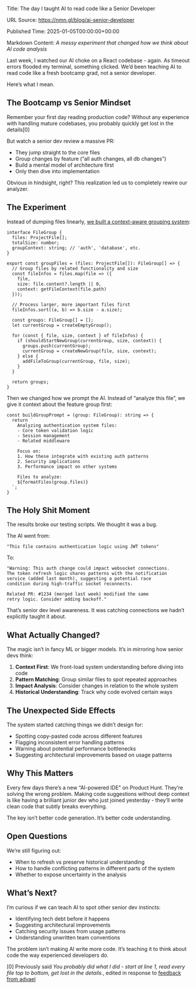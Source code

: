 Title: The day I taught AI to read code like a Senior Developer

URL Source: https://nmn.gl/blog/ai-senior-developer

Published Time: 2025-01-05T00:00:00+00:00

Markdown Content:
_A messy experiment that changed how we think about AI code analysis_

Last week, I watched our AI choke on a React codebase - again. As timeout errors flooded my terminal, something clicked. We’d been teaching AI to read code like a fresh bootcamp grad, not a senior developer.

Here’s what I mean.

The Bootcamp vs Senior Mindset
------------------------------

Remember your first day reading production code? Without any experience with handling mature codebases, you probably quickly get lost in the details\[0\]

But watch a senior dev review a massive PR:

*   They jump straight to the core files
*   Group changes by feature (“all auth changes, all db changes”)
*   Build a mental model of architecture first
*   Only then dive into implementation

Obvious in hindsight, right? This realization led us to completely rewire our analyzer.

The Experiment
--------------

Instead of dumping files linearly, [we built a context-aware grouping system](https://nmn.gl/blog/giga):

```
interface FileGroup {
  files: ProjectFile[];
  totalSize: number;
  groupContext: string; // 'auth', 'database', etc.
}

export const groupFiles = (files: ProjectFile[]): FileGroup[] => {
  // Group files by related functionality and size
  const fileInfos = files.map(file => ({
    file,
    size: file.content?.length || 0,
    context: getFileContext(file.path)
  }));

  // Process larger, more important files first
  fileInfos.sort((a, b) => b.size - a.size);

  const groups: FileGroup[] = [];
  let currentGroup = createEmptyGroup();

  for (const { file, size, context } of fileInfos) {
    if (shouldStartNewGroup(currentGroup, size, context)) {
      groups.push(currentGroup);
      currentGroup = createNewGroup(file, size, context);
    } else {
      addFileToGroup(currentGroup, file, size);
    }
  }

  return groups;
}
```

Then we changed how we prompt the AI. Instead of “analyze this file”, we give it context about the feature group first:

```
const buildGroupPrompt = (group: FileGroup): string => {
  return `
    Analyzing authentication system files:
    - Core token validation logic
    - Session management
    - Related middleware
    
    Focus on:
    1. How these integrate with existing auth patterns
    2. Security implications
    3. Performance impact on other systems

    Files to analyze:
    ${formatFiles(group.files)}
  `;
}
```

The Holy Shit Moment
--------------------

The results broke our testing scripts. We thought it was a bug.

The AI went from:

```
"This file contains authentication logic using JWT tokens"
```

To:

```
"Warning: This auth change could impact websocket connections.
The token refresh logic shares patterns with the notification 
service (added last month), suggesting a potential race 
condition during high-traffic socket reconnects.

Related PR: #1234 (merged last week) modified the same
retry logic. Consider adding backoff."
```

That’s senior dev level awareness. It was catching connections we hadn’t explicitly taught it about.

What Actually Changed?
----------------------

The magic isn’t in fancy ML or bigger models. It’s in mirroring how senior devs think:

1.  **Context First**: We front-load system understanding before diving into code
2.  **Pattern Matching**: Group similar files to spot repeated approaches
3.  **Impact Analysis**: Consider changes in relation to the whole system
4.  **Historical Understanding**: Track why code evolved certain ways

The Unexpected Side Effects
---------------------------

The system started catching things we didn’t design for:

*   Spotting copy-pasted code across different features
*   Flagging inconsistent error handling patterns
*   Warning about potential performance bottlenecks
*   Suggesting architectural improvements based on usage patterns

Why This Matters
----------------

Every few days there’s a new “AI-powered IDE” on Product Hunt. They’re solving the wrong problem. Making code suggestions without deep context is like having a brilliant junior dev who just joined yesterday - they’ll write clean code that subtly breaks everything.

The key isn’t better code generation. It’s better code understanding.

Open Questions
--------------

We’re still figuring out:

*   When to refresh vs preserve historical understanding
*   How to handle conflicting patterns in different parts of the system
*   Whether to expose uncertainty in the analysis

What’s Next?
------------

I’m curious if we can teach AI to spot other senior dev instincts:

*   Identifying tech debt before it happens
*   Suggesting architectural improvements
*   Catching security issues from usage patterns
*   Understanding unwritten team conventions

The problem isn’t making AI write more code. It’s teaching it to think about code the way experienced developers do.

\[0\] Previously said _You probably did what I did - start at line 1, read every file top to bottom, get lost in the details._, edited in response to [feedback from advael](https://news.ycombinator.com/item?id=42602156)
